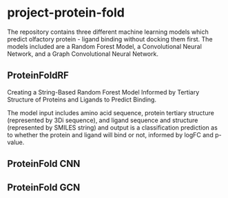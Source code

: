# project-protein-fold
The repository contains three different machine learning models which predict olfactory protein - ligand binding without docking them first. The models included are a Random Forest Model, a Convolutional Neural Network, and a Graph Convolutional Neural Network.

## ProteinFoldRF
Creating a String-Based Random Forest Model Informed by Tertiary Structure of Proteins and Ligands to Predict Binding.

The model input includes amino acid sequence, protein tertiary structure (represented by 3Di sequence), and ligand sequence and structure (represented by SMILES string) and output is a classification prediction as to whether the protein and ligand will bind or not, informed by logFC and p-value. 

## ProteinFold CNN

## ProteinFold GCN


